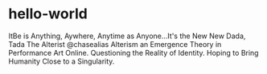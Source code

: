 # hello-world
ItBe is Anything, Aywhere, Anytime as Anyone...It's the New New Dada, Tada
The Alterist  @chasealias Alterism an Emergence Theory in Performance Art Online. Questioning the Reality of Identity. Hoping to Bring Humanity Close to a Singularity.
